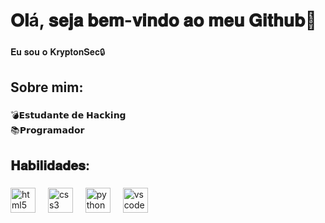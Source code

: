 <h1 align="left">𝐎𝐥á, 𝐬𝐞𝐣𝐚 𝐛𝐞𝐦-𝐯𝐢𝐧𝐝𝐨 𝐚𝐨 𝐦𝐞𝐮 𝐆𝐢𝐭𝐡𝐮𝐛👋</h1>

###

<p align="left">𝐄𝐮 𝐬𝐨𝐮 𝐨 𝐊𝐫𝐲𝐩𝐭𝐨𝐧𝐒𝐞𝐜🔒</p>

###

<h2 align="left">Sobre mim:</h2>

###

<p align="left">💣𝗘𝘀𝘁𝘂𝗱𝗮𝗻𝘁𝗲 𝗱𝗲 𝗛𝗮𝗰𝗸𝗶𝗻𝗴<br>📚𝗣𝗿𝗼𝗴𝗿𝗮𝗺𝗮𝗱𝗼𝗿</p>

###

<h2 align="left">𝐇𝐚𝐛𝐢𝐥𝐢𝐝𝐚𝐝𝐞𝐬:</h2>

###

<div align="left">
  <img src="https://cdn.jsdelivr.net/gh/devicons/devicon/icons/html5/html5-original.svg" height="40" alt="html5 logo"  />
  <img width="12" />
  <img src="https://cdn.jsdelivr.net/gh/devicons/devicon/icons/css3/css3-original.svg" height="40" alt="css3 logo"  />
  <img width="12" />
  <img src="https://cdn.jsdelivr.net/gh/devicons/devicon/icons/python/python-original.svg" height="40" alt="python logo"  />
  <img width="12" />
  <img src="https://cdn.jsdelivr.net/gh/devicons/devicon/icons/vscode/vscode-original.svg" height="40" alt="vscode logo"  />
</div>

###
